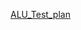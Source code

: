 [ALU_Test_plan](https://docs.google.com/spreadsheets/d/1n7TZ7ERN6w-v39LnOZK00wL89nI7R4qg/edit?gid=887637571#gid=887637571)
